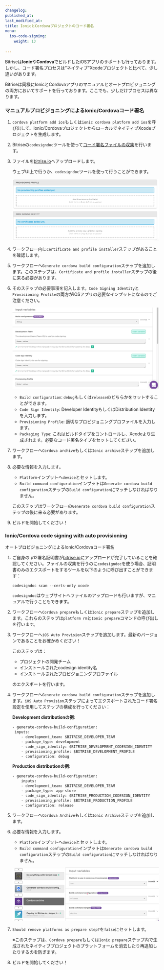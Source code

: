 ```yaml
---
changelog:
published_at:
last_modified_at:
title: IonicとCordovaプロジェクトのコード署名
menu:
  ios-code-signing:
    weight: 13

---
```

Bitriseは**Ionic**や**Cordova**でビルドしたiOSアプリのサポートも行っております。しかし、コード署名プロセスは”ネイティブ”Xcodeプロジェクトと比べて、少し違いがあります。

Bitriseは同様にIonicとCordovaアプリのマニュアルとオートプロビジョニングの両方においてサポートを行っております。ここでも、少しだけプロセスは異なります。

### マニュアルプロビジョニングによるIonic/Cordovaコード署名

1. `cordova platform add ios`もしくは`ionic cordova platform add ios`を呼び出して、Ionic/CordovaプロジェクトからローカルでネイティブXcodeプロジェクトを生成します。
2. Bitriseの`codesigndoc`ツールを使って[コード署名ファイルの収集](https://devcenter.bitrise.io/code-signing/ios-code-signing/collecting-files-with-codesigndoc/)を行います。
3. ファイルを[bitrise.io](https://www.bitrise.io)へアップロードします。

   ウェブUI上で行うか、`codesigndoc`ツールを使って行うことができます。

   ![Screenshot](/img/code-signing/ios-code-signing/provisioning-and-certificate-upload.png)
4. ワークフロー内に`Certificate and profile installer`ステップがあることを確認します。
5. ワークフローへ`Generate cordova build configuration`ステップを追加します。このステップは、`Certificate and profile installer`ステップの後に来る必要があります。
6. そのステップの必要事項を記入します。`Code Signing Identity`と`Provisioning Profile`の両方がiOSアプリの必要なインプットになるのでご注意ください。

   ![Screenshot](/img/code-signing/ios-code-signing/cordova-config-inputs.png)
   * `Build configuration`: `debug`もしくは`release`のどちらかをセットすることができます。
   * `Code Sign Identity`: Developer IdentityもしくはDistribution Identityを入力します。
   * `Provisioning Profile`: 適切なプロビジョニングプロファイルを入力します。
   * `Packaging Type`: これはビルドタイプをコントロールし、Xcodeより生成されます。必要なコード署名タイプをセットしてください。
7. ワークフローへ`Cordova archive`もしくは`Ionic archive`ステップを追加します。
8. 必要な情報を入力します。
   * `Platform`インプットへ`device`とセットします。
   * `Build command configuration`インプットは`Generate cordova build configuration`ステップの`Build configuration`にマッチしなければなりません。

   このステップはワークフローの`Generate cordova build configuration`ステップの後に来る必要があります。
9. ビルドを開始してください！

### Ionic/Cordova code signing with auto provisioning

オートプロビジョニングによるIonic/Cordovaコード署名

1. ご自身の.p12署名証明書が[bitrise.io](https://www.bitrise.io)にアップロードが完了していることを確認してください。ファイルの収集を行うのに`codesigndoc`を使う場合、証明書のみのエクスポートをするツールを以下のように呼び出すことができます：

       codesigndoc scan --certs-only xcode

   `codesigndoc`はウェブサイトへファイルのアップロードも行いますが、マニュアルで行うこともできます。
2. ワークフローへ`Cordova prepare`もしくは`Ionic prepare`ステップを追加します。これらのステップは`platform rm`と`Ionic prepare`コマンドの呼び出しを行います。
3. ワークフローへ`iOS Auto Provision`ステップを追加します。最新のバージョンであることをお確かめください！

   このステップは：
   * プロジェクトの開発チーム
   * インストールされたcodesign identity名
   * インストールされたプロビジョニングプロファイル

   のエクスポートを行います。
4. ワークフローへ`Generate cordova build configuration`ステップを追加します。`iOS Auto Provision`ステップによってエクスポートされたコード署名設定を使用してステップの構成を行ってください：

   **Development distributionの例**:

       - generate-cordova-build-configuration:
       	inputs:
           - development_team: $BITRISE_DEVELOPER_TEAM 
           - package_type: development 
           - code_sign_identity: $BITRISE_DEVELOPMENT_CODESIGN_IDENTITY 
           - provisioning_profile: $BITRISE_DEVELOPMENT_PROFILE 
           - configuration: debug

   **Production distributionの例**:

       - generate-cordova-build-configuration:
           inputs:
           - development_team: $BITRISE_DEVELOPER_TEAM 
           - package_type: app-store 
           - code_sign_identity: $BITRISE_PRODUCTION_CODESIGN_IDENTITY 
           - provisioning_profile: $BITRISE_PRODUCTION_PROFILE 
           - configuration: release
5. ワークフローへ`Cordova Archive`もしくは`Ionic Archive`ステップを追加します。
6. 必要な情報を入力します。
   * `Platform`インプットへ`device`とセットします。
   * `Build command configuration`インプットは`Generate cordova build configuration`ステップの`Build configuration`にマッチしなければなりません。

   ![Screenshot](/img/code-signing/ios-code-signing/cordova-archive-step.png)
7. `Should remove platforms as prepare step?`を`false`にセットします。

   ※このステップは、`Cordova prepare`もしくは`Ionic prepare`ステップ内で生成されたネイティブプロジェクトのプラットフォームを消去したり再追加したりするのを防ぎます。
8. ビルドを開始してください！